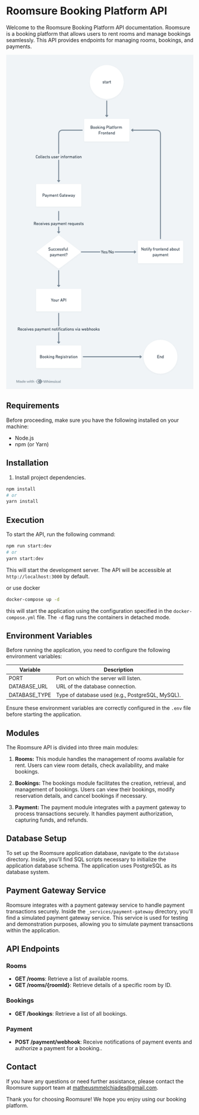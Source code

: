 # Roomsure Booking Platform API

Welcome to the Roomsure Booking Platform API documentation. Roomsure is a booking platform that allows users to rent rooms and manage bookings seamlessly. This API provides endpoints for managing rooms, bookings, and payments.

![Flow Diagram](./_docs/flow.png)

## Requirements

Before proceeding, make sure you have the following installed on your machine:

- Node.js
- npm (or Yarn)


## Installation

1. Install project dependencies.

```bash
npm install
# or
yarn install
```

## Execution

To start the API, run the following command:

```bash
npm run start:dev
# or
yarn start:dev
```

This will start the development server. The API will be accessible at `http://localhost:3000` by default.

or use docker

```bash
docker-compose up -d
```

this will start the application using the configuration specified in the `docker-compose.yml` file. The `-d` flag runs the containers in detached mode.


## Environment Variables

Before running the application, you need to configure the following environment variables:

| Variable       | Description                            |
| -------------- | -------------------------------------- |
| PORT           | Port on which the server will listen.  |
| DATABASE_URL   | URL of the database connection.        |
| DATABASE_TYPE  | Type of database used (e.g., PostgreSQL, MySQL). |

Ensure these environment variables are correctly configured in the `.env` file before starting the application.



## Modules

The Roomsure API is divided into three main modules:

1. **Rooms:** This module handles the management of rooms available for rent. Users can view room details, check availability, and make bookings.

2. **Bookings:** The bookings module facilitates the creation, retrieval, and management of bookings. Users can view their bookings, modify reservation details, and cancel bookings if necessary.

3. **Payment:** The payment module integrates with a payment gateway to process transactions securely. It handles payment authorization, capturing funds, and refunds.

## Database Setup

To set up the Roomsure application database, navigate to the `database` directory. Inside, you'll find SQL scripts necessary to initialize the application database schema. The application uses PostgreSQL as its database system.

## Payment Gateway Service

Roomsure integrates with a payment gateway service to handle payment transactions securely. Inside the `_services/payment-gateway` directory, you'll find a simulated payment gateway service. This service is used for testing and demonstration purposes, allowing you to simulate payment transactions within the application.

## API Endpoints

### Rooms

- **GET /rooms**: Retrieve a list of available rooms.
- **GET /rooms/{roomId}**: Retrieve details of a specific room by ID.

### Bookings

- **GET /bookings**: Retrieve a list of all bookings.

### Payment

- **POST /payment/webhook**: Receive notifications of payment events and authorize a payment for a booking..

## Contact

If you have any questions or need further assistance, please contact the Roomsure support team at matheusmmelchiades@gmail.com.

Thank you for choosing Roomsure! We hope you enjoy using our booking platform.